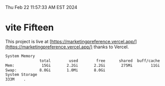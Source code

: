 Thu Feb 22 11:57:33 AM EST 2024

# vite Fifteen


This project is live at [https://marketingpreference.vercel.app/](https://marketingpreference.vercel.app/) thanks to Vercel.

```bash
System Memory
               total        used        free      shared  buff/cache   available
Mem:            15Gi       2.2Gi       2.2Gi       275Mi        11Gi        13Gi
Swap:          8.0Gi       1.0Mi       8.0Gi
System Storage
333M	.
```
